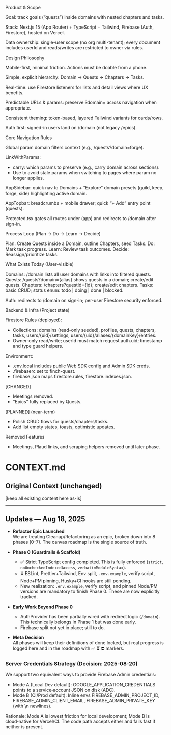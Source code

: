 Product & Scope

Goal: track goals (“quests”) inside domains with nested chapters and tasks.

Stack: Next.js 15 (App Router) + TypeScript + Tailwind, Firebase (Auth, Firestore), hosted on Vercel.

Data ownership: single-user scope (no org multi-tenant); every document includes userId and reads/writes are restricted to owner via rules.

Design Philosophy

Mobile-first, minimal friction. Actions must be doable from a phone.

Simple, explicit hierarchy: Domain → Quests → Chapters → Tasks.

Real-time: use Firestore listeners for lists and detail views where UX benefits.

Predictable URLs & params: preserve ?domain= across navigation when appropriate.

Consistent theming: token-based, layered Tailwind variants for cards/rows.

Auth first: signed-in users land on /domain (not legacy /epics).

Core Navigation Rules

Global param domain filters context (e.g., /quests?domain=forge).

LinkWithParams:

- carry: which params to preserve (e.g., carry domain across sections).
- Use to avoid stale params when switching to pages where param no longer applies.

AppSidebar: quick nav to Domains + “Explore” domain presets (guild, keep, forge, side) highlighting active domain.

AppTopbar: breadcrumbs + mobile drawer; quick “+ Add” entry point (quests).

Protected.tsx gates all routes under (app) and redirects to /domain after sign-in.

Process Loop (Plan → Do → Learn → Decide)

Plan: Create Quests inside a Domain, outline Chapters, seed Tasks.
Do: Mark task progress.
Learn: Review task outcomes.
Decide: Reassign/prioritize tasks.

What Exists Today (User-visible)

Domains: /domain lists all user domains with links into filtered quests.
Quests: /quests?domain={alias} shows quests in a domain; create/edit quests.
Chapters: /chapters?questId={id}; create/edit chapters.
Tasks: basic CRUD; status enum: todo | doing | done | blocked.

Auth: redirects to /domain on sign-in; per-user Firestore security enforced.

Backend & Infra (Project state)

Firestore Rules (deployed):

- Collections: domains (read-only seeded), profiles, quests, chapters, tasks, users/{uid}/settings, users/{uid}/aliases/{domainKey}/entries.
- Owner-only read/write; userId must match request.auth.uid; timestamp and type guard helpers.

Environment:

- .env.local includes public Web SDK config and Admin SDK creds.
- .firebaserc set to finch-quest.
- firebase.json maps firestore.rules, firestore.indexes.json.

[CHANGED]

- Meetings removed.
- “Epics” fully replaced by Quests.

[PLANNED] (near-term)

- Polish CRUD flows for quests/chapters/tasks.
- Add list empty states, toasts, optimistic updates.

Removed Features

- Meetings, Plaud links, and scraping helpers removed until later phase.

# CONTEXT.md

## Original Context (unchanged)

[keep all existing content here as-is]

---

## Updates — Aug 18, 2025

- **Refactor Epic Launched**  
  We are treating Cleanup/Refactoring as an epic, broken down into 8 phases (0–7). The canvas roadmap is the single source of truth.

- **Phase 0 (Guardrails & Scaffold)**
  - ✅ Strict TypeScript config completed. This is fully enforced (`strict`, `noUncheckedIndexedAccess`, `verbatimModuleSyntax`).
  - ⏳ ESLint, Prettier+Tailwind, Env split, `.env.example`, verify script, Node+PM pinning, Husky+CI hooks are still pending.
  - New realization: `.env.example`, verify script, and pinned Node/PM versions are mandatory to finish Phase 0. These are now explicitly tracked.

- **Early Work Beyond Phase 0**
  - AuthProvider has been partially wired with redirect logic (`/domain`). This technically belongs in Phase 1 but was done early.
  - Firebase split not yet in place; still to do.

- **Meta Decision**  
  All phases will keep their definitions of done locked, but real progress is logged here and in the roadmap with ✅ ⏳ ⛔ markers.

### Server Credentials Strategy (Decision: 2025‑08‑20)

We support two equivalent ways to provide Firebase Admin credentials:

- Mode A (Local Dev default): GOOGLE_APPLICATION_CREDENTIALS points to a service‑account JSON on disk (ADC).
- Mode B (CI/Prod default): Inline envs FIREBASE_ADMIN_PROJECT_ID, FIREBASE_ADMIN_CLIENT_EMAIL, FIREBASE_ADMIN_PRIVATE_KEY (with \n newlines).

Rationale: Mode A is lowest friction for local development; Mode B is cloud‑native for Vercel/CI. The code path accepts either and fails fast if neither is present.

